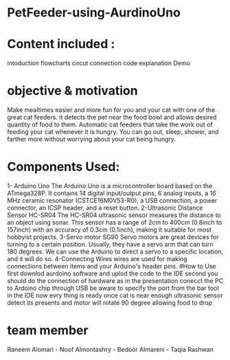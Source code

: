 # PetFeeder-using-AurdinoUno
# Content included : 
intoduction 
flowcharts
circut connection
code explanation
Demo 
# objective & motivation 
Make mealtimes easier and more fun for you and your cat with one of the great cat feeders. it detects the pet near the food bowl and allows desired quantity of food to them. Automatic cat feeders that take the work out of feeding your cat whenever it is hungry. 
You can go out, sleep, shower, and farther more 
without worrying about your cat being hungry.
# Components Used: 
1- Arduino Uno
The Arduino Uno is a microcontroller board based on the ATmega328P. It contains 14 digital input/output pins, 6 analog inputs, a 16 MHz ceramic resonator (CSTCE16M0V53-R0), a USB connection, a power connector, an ICSP header, and a reset button.
2-Ultrasonic Distance Sensor HC-SR04
The HC-SR04 ultrasonic sensor measures the distance to an object using sonar. This sensor has a range of 2cm to 400cm (0.8inch to 157inch) with an accuracy of 0.3cm (0.1inch), making it suitable for most hobbyist projects.
3-Servo motor SG90
Servo motors are great devices for turning to a certain position. Usually, they have a servo arm that can turn 180 degrees. We can use the Arduino to direct a servo to a specific location, and it will do so.
4-Connecting Wires 
wires are used for making connections between items and your Arduino's header pins.
#How to Use 
first downlod aurdoino software and uplod the code to the IDE
second you should do the connection of hardware as in the presentation 
conecct the PC to Ardoino chip through USB be aware to specify the port from the bar tool in the IDE
now evry thing is ready once cat is near enough ultrasonic sensor detect its presents and motor will rotate 90 degree allowing food to drop
# team member 
Raneem Alomari - Noof  Almontashry - Bedoor Almareni - Taqia Rashwan 

 
